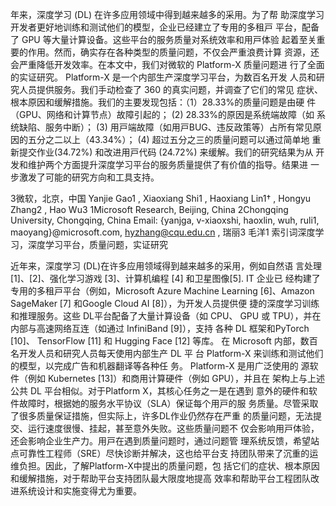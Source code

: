 
年来，深度学习 (DL) 在许多应⽤领域中得到越来越多的采⽤。为了帮
助深度学习开发者更好地训练和测试他们的模型，企业已经建⽴了专⽤的多租⼾
平台，配备了 GPU 等⼤量计算设备。这些平台的服务质量对系统效率和⽤⼾体验
起着⾄关重要的作⽤。然⽽，确实存在各种类型的质量问题，不仅会严重浪费计算
资源，还会严重降低开发效率。在本⽂中，我们对微软的 Platform-X 质量问题进
⾏了全⾯的实证研究。 Platform-X 是⼀个内部⽣产深度学习平台，为数百名开发
⼈员和研究⼈员提供服务。我们⼿动检查了 360 的真实问题，并调查了它们的常⻅
症状、根本原因和缓解措施。我们的主要发现包括：（1）28.33%的质量问题是由硬
件（GPU、⽹络和计算节点）故障引起的； (2) 28.33%的原因是系统端故障（如
系统缺陷、服务中断）； (3) ⽤⼾端故障（如⽤⼾BUG、违反政策等）占所有常⻅原
因的五分之⼆以上（43.34%）； (4) 超过五分之三的质量问题可以通过简单地
重新提交作业(34.72%) 和改进⽤⼾代码 (24.72%) 来缓解。我们的研究结果为从
开发和维护两个⽅⾯提升深度学习平台的服务质量提供了有价值的指导。结果进
⼀步激发了可能的研究⽅向和⼯具⽀持。


3微软，北京，中国
Yanjie Gao1 , Xiaoxiang Shi1 , Haoxiang Lin1† , Hongyu Zhang2 , Hao Wu3 
1Microsoft Research, Beijing, China 2Chongqing University, Chongqing, China 
Email: {yanjga, v-xiaoxshi, haoxlin, wuh, ruli1, maoyang}@microsoft.com, hyzhang@cqu.edu.cn 
, 瑞丽3 ⽑洋1
索引词深度学习，深度学习平台，质量问题，实证研究




近年来，深度学习 (DL)在许多应⽤领域得到越来越多的采⽤，例如⾃然语
⾔处理[1]、[2]、强化学习游戏 [3]、计算机编程 [4] 和卫星图像[5]. IT 企业已
经构建了专⽤的多租⼾平台（例如，Microsoft Azure Machine Learning 
[6]、Amazon SageMaker [7] 和Google Cloud AI [8]），为开发⼈员提供便
捷的深度学习训练和推理服务。这些 DL平台配备了⼤量计算设备（如 CPU、
GPU 或 TPU），并在内部与⾼速⽹络互连（如通过 InfiniBand [9]），⽀持
各种 DL 框架和PyTorch [10]、 TensorFlow [11] 和 Hugging Face [12]
等库。
在 Microsoft 内部，数百名开发⼈员和研究⼈员每天使⽤内部⽣产 DL 平
台 Platform-X 来训练和测试他们的模型，以完成⼴告和机器翻译等各种任
务。 Platform-X 是⽤⼴泛使⽤的
源软件（例如 Kubernetes [13]）和商⽤计算硬件（例如 GPU），并且在
架构上与上述公共 DL 平台相似。对于Platform X，其核⼼任务之⼀是在遇到
意外的硬件和软件故障时，根据她的服务⽔平协议（SLA）保证每个⽤⼾的服
务质量。尽管采取了很多质量保证措施，但实际上，许多DL作业仍然存在严重
的质量问题，⽆法提交、运⾏速度很慢、挂起，甚⾄意外失败。这些质量问题不
仅会影响⽤⼾体验，还会影响企业⽣产⼒。⽤⼾在遇到质量问题时，通过问题管
理系统反馈，希望站点可靠性⼯程师（SRE）尽快诊断并解决，这也给平台⽀
持团队带来了沉重的运维负担。因此，了解Platform-X中提出的质量问题，包
括它们的症状、根本原因和缓解措施，对于帮助平台⽀持团队最⼤限度地提⾼
效率和帮助平台⼯程团队改进系统设计和实施变得尤为重要。